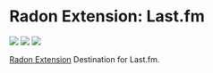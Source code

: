 # Radon Extension: Last.fm

[![](https://img.shields.io/travis/RadonApp/radon-extension-plugin-lastfm/master.svg)](https://travis-ci.org/RadonApp/radon-extension-plugin-lastfm) [![](https://img.shields.io/coveralls/github/RadonApp/radon-extension-plugin-lastfm/master.svg)](https://coveralls.io/github/RadonApp/radon-extension-plugin-lastfm) ![](https://img.shields.io/github/license/RadonApp/radon-extension-plugin-lastfm.svg)

[Radon Extension](https://github.com/RadonApp/radon-extension) Destination for Last.fm.
